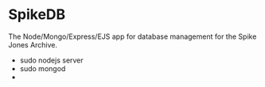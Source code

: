 # SpikeDB
The Node/Mongo/Express/EJS app for database management for the Spike Jones Archive.

 - sudo nodejs server
 - sudo mongod
 - 
